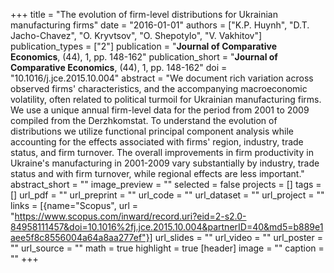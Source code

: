 +++
title = "The evolution of firm-level distributions for Ukrainian manufacturing firms"
date = "2016-01-01"
authors = ["K.P. Huynh", "D.T. Jacho-Chavez", "O. Kryvtsov", "O. Shepotylo", "V. Vakhitov"]
publication_types = ["2"]
publication = "**Journal of Comparative Economics**, (44), 1, pp. 148-162"
publication_short = "**Journal of Comparative Economics**, (44), 1, pp. 148-162"
doi = "10.1016/j.jce.2015.10.004"
abstract = "We document rich variation across observed firms' characteristics, and the accompanying macroeconomic volatility, often related to political turmoil for Ukrainian manufacturing firms. We use a unique annual firm-level data for the period from 2001 to 2009 compiled from the Derzhkomstat. To understand the evolution of distributions we utilize functional principal component analysis while accounting for the effects associated with firms' region, industry, trade status, and firm turnover. The overall improvements in firm productivity in Ukraine's manufacturing in 2001-2009 vary substantially by industry, trade status and with firm turnover, while regional effects are less important."
abstract_short = ""
image_preview = ""
selected = false
projects = []
tags = []
url_pdf = ""
url_preprint = ""
url_code = ""
url_dataset = ""
url_project = ""
links = [{name="Scopus", url = "https://www.scopus.com/inward/record.uri?eid=2-s2.0-84958111457&doi=10.1016%2fj.jce.2015.10.004&partnerID=40&md5=b889e1aee5f8c8556004a64a8aa277ef"}]
url_slides = ""
url_video = ""
url_poster = ""
url_source = ""
math = true
highlight = true
[header]
image = ""
caption = ""
+++

